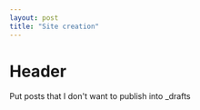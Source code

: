 ```yaml
---
layout: post
title: "Site creation"
---
```


# Header

Put posts that I don't want to publish into _drafts
